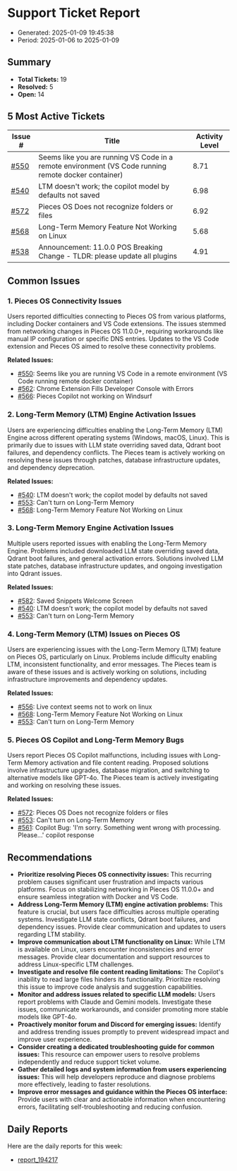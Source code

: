 # Support Ticket Report
- Generated: 2025-01-09 19:45:38
- Period: 2025-01-06 to 2025-01-09

## Summary
- **Total Tickets:** 19
- **Resolved:** 5
- **Open:** 14

## 5 Most Active Tickets
| Issue # | Title | Activity Level |
|---------|-------|----------------|
| [#550](https://github.com/pieces-app/support/issues/550) | Seems like you are running VS Code in a remote environment (VS Code running remote docker container) | 8.71 |
| [#540](https://github.com/pieces-app/support/issues/540) | LTM doesn't work; the copilot model by defaults not saved | 6.98 |
| [#572](https://github.com/pieces-app/support/issues/572) | Pieces OS Does not recognize folders or files | 6.92 |
| [#568](https://github.com/pieces-app/support/issues/568) | Long-Term Memory Feature Not Working on Linux | 5.68 |
| [#538](https://github.com/pieces-app/support/issues/538) | Announcement: 11.0.0 POS Breaking Change - TLDR: please update all plugins | 4.91 |

## Common Issues
### 1. Pieces OS Connectivity Issues
Users reported difficulties connecting to Pieces OS from various platforms, including Docker containers and VS Code extensions. The issues stemmed from networking changes in Pieces OS 11.0.0+, requiring workarounds like manual IP configuration or specific DNS entries. Updates to the VS Code extension and Pieces OS aimed to resolve these connectivity problems.

**Related Issues:**
- [#550](https://github.com/pieces-app/support/issues/550): Seems like you are running VS Code in a remote environment (VS Code running remote docker container)
- [#562](https://github.com/pieces-app/support/issues/562): Chrome Extension Fills Developer Console with Errors
- [#566](https://github.com/pieces-app/support/issues/566): Pieces Copilot not working on Windsurf

### 2. Long-Term Memory (LTM) Engine Activation Issues
Users are experiencing difficulties enabling the Long-Term Memory (LTM) Engine across different operating systems (Windows, macOS, Linux). This is primarily due to issues with LLM state overriding saved data, Qdrant boot failures, and dependency conflicts. The Pieces team is actively working on resolving these issues through patches, database infrastructure updates, and dependency deprecation.

**Related Issues:**
- [#540](https://github.com/pieces-app/support/issues/540): LTM doesn't work; the copilot model by defaults not saved
- [#553](https://github.com/pieces-app/support/issues/553): Can't turn on Long-Term Memory
- [#568](https://github.com/pieces-app/support/issues/568): Long-Term Memory Feature Not Working on Linux

### 3. Long-Term Memory Engine Activation Issues
Multiple users reported issues with enabling the Long-Term Memory Engine. Problems included downloaded LLM state overriding saved data, Qdrant boot failures, and general activation errors. Solutions involved LLM state patches, database infrastructure updates, and ongoing investigation into Qdrant issues.

**Related Issues:**
- [#582](https://github.com/pieces-app/support/issues/582): Saved Snippets Welcome Screen
- [#540](https://github.com/pieces-app/support/issues/540): LTM doesn't work; the copilot model by defaults not saved
- [#553](https://github.com/pieces-app/support/issues/553): Can't turn on Long-Term Memory

### 4. Long-Term Memory (LTM) Issues on Pieces OS
Users are experiencing issues with the Long-Term Memory (LTM) feature on Pieces OS, particularly on Linux.  Problems include difficulty enabling LTM, inconsistent functionality, and error messages.  The Pieces team is aware of these issues and is actively working on solutions, including infrastructure improvements and dependency updates. 

**Related Issues:**
- [#556](https://github.com/pieces-app/support/issues/556): Live context seems not to work on linux
- [#568](https://github.com/pieces-app/support/issues/568): Long-Term Memory Feature Not Working on Linux
- [#553](https://github.com/pieces-app/support/issues/553): Can't turn on Long-Term Memory

### 5. Pieces OS Copilot and Long-Term Memory Bugs
Users report Pieces OS Copilot malfunctions, including issues with Long-Term Memory activation and file content reading. Proposed solutions involve infrastructure upgrades, database migration, and switching to alternative models like GPT-4o. The Pieces team is actively investigating and working on resolving these issues.

**Related Issues:**
- [#572](https://github.com/pieces-app/support/issues/572): Pieces OS Does not recognize folders or files
- [#553](https://github.com/pieces-app/support/issues/553): Can't turn on Long-Term Memory
- [#561](https://github.com/pieces-app/support/issues/561): Copilot Bug: 'I'm sorry. Something went wrong with processing. Please...' copilot response


## Recommendations
- **Prioritize resolving Pieces OS connectivity issues:** This recurring problem causes significant user frustration and impacts various platforms. Focus on stabilizing networking in Pieces OS 11.0.0+ and ensure seamless integration with Docker and VS Code.
- **Address Long-Term Memory (LTM) engine activation problems:** This feature is crucial, but users face difficulties across multiple operating systems. Investigate LLM state conflicts, Qdrant boot failures, and dependency issues. Provide clear communication and updates to users regarding LTM stability.
- **Improve communication about LTM functionality on Linux:** While LTM is available on Linux, users encounter inconsistencies and error messages. Provide clear documentation and support resources to address Linux-specific LTM challenges.
- **Investigate and resolve file content reading limitations:** The Copilot's inability to read large files hinders its functionality. Prioritize resolving this issue to improve code analysis and suggestion capabilities.
- **Monitor and address issues related to specific LLM models:** Users report problems with Claude and Gemini models. Investigate these issues, communicate workarounds, and consider promoting more stable models like GPT-4o.
- **Proactively monitor forum and Discord for emerging issues:** Identify and address trending issues promptly to prevent widespread impact and improve user experience.
- **Consider creating a dedicated troubleshooting guide for common issues:** This resource can empower users to resolve problems independently and reduce support ticket volume.
- **Gather detailed logs and system information from users experiencing issues:** This will help developers reproduce and diagnose problems more effectively, leading to faster resolutions.
- **Improve error messages and guidance within the Pieces OS interface:** Provide users with clear and actionable information when encountering errors, facilitating self-troubleshooting and reducing confusion.

## Daily Reports
Here are the daily reports for this week:

- [report_194217](daily/2025-01-09/report_194217.md)
